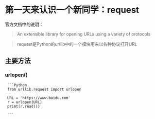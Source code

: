 第一天来认识一个新同学：request
=======================

官方文档中的说明：
>An extensible library for opening URLs using a variety of protocols

>request是Python的urllib中的一个模块用来以各种协议打开URL

## 主要方法

### urlopen()
     ```Python
     from urllib.request import urlopen
     
     URL = 'https://www.baidu.com'
     r = urlopen(URL)
     print(r.read())
     
     ```
